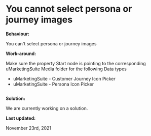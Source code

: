 # You cannot select persona or journey images

**Behaviour:**

You can't select persona or journey images

**Work-around:**

Make sure the property Start node is pointing to the corresponding uMarketingSuite Media folder for the following Data types

- uMarketingSuite - Customer Journey Icon Picker
- uMarketingSuite - Persona Icon Picker

![]()

**Solution:**

We are currently working on a solution.

**Last updated:**

November 23rd, 2021